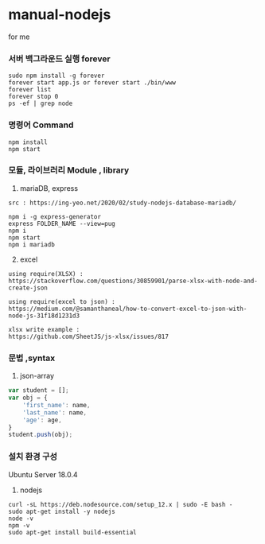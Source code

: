 # manual-nodejs
for me

### 서버 백그라운드 실행 forever
```
sudo npm install -g forever
forever start app.js or forever start ./bin/www
forever list
forever stop 0
ps -ef | grep node
```

### 명령어 Command
```
npm install
npm start
```
### 모듈, 라이브러리 Module , library
1. mariaDB, express
```
src : https://ing-yeo.net/2020/02/study-nodejs-database-mariadb/

npm i -g express-generator
express FOLDER_NAME --view=pug
npm i
npm start
npm i mariadb
```
2. excel
```
using require(XLSX) :
https://stackoverflow.com/questions/30859901/parse-xlsx-with-node-and-create-json

using require(excel to json) :
https://medium.com/@samanthaneal/how-to-convert-excel-to-json-with-node-js-31f18d1231d3

xlsx write example :
https://github.com/SheetJS/js-xlsx/issues/817
```

### 문법 ,syntax
1. json-array
```javascript
var student = [];
var obj = {
    'first_name': name,
    'last_name': name,
    'age': age,
}
student.push(obj);
```


### 설치 환경 구성
Ubuntu Server 18.0.4
1. nodejs
```
curl -sL https://deb.nodesource.com/setup_12.x | sudo -E bash -
sudo apt-get install -y nodejs
node -v
npm -v
sudo apt-get install build-essential
```
